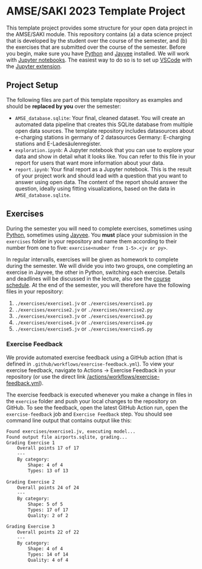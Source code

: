 # AMSE/SAKI 2023 Template Project
This template project provides some structure for your open data project in the AMSE/SAKI module.
This repository contains (a) a data science project that is developed by the student over the course of the semester, and (b) the exercises that are submitted over the course of the semester.
Before you begin, make sure you have [Python](https://www.python.org/) and [Jayvee](https://github.com/jvalue/jayvee) installed. We will work with [Jupyter notebooks](https://jupyter.org/). The easiest way to do so is to set up [VSCode](https://code.visualstudio.com/) with the [Jupyter extension](https://marketplace.visualstudio.com/items?itemName=ms-toolsai.jupyter).

## Project Setup
The following files are part of this template repository as examples and should be **replaced by you** over the semester:

- `AMSE_database.sqlite`: Your final, cleaned dataset. You will create an automated data pipeline that creates this SQLite database from multiple open data sources. The template repository includes datasources about e-charging stations in germany of 2 datasources Germany: E-charging stations and  E-Ladesäulenregister.
- `exploration.ipynb`: A Jupyter notebook that you can use to explore your data and show in detail what it looks like. You can refer to this file in your report for users that want more information about your data.
- `report.ipynb`: Your final report as a Jupyter notebook. This is the result of your project work and should lead with a question that you want to answer using open data. The content of the report should answer the question, ideally using fitting visualizations, based on the data in `AMSE_database.sqlite`.


## Exercises
During the semester you will need to complete exercises, sometimes using [Python](https://www.python.org/), sometimes using [Jayvee](https://github.com/jvalue/jayvee). You **must** place your submission in the `exercises` folder in your repository and name them according to their number from one to five: `exercise<number from 1-5>.<jv or py>`.

In regular intervalls, exercises will be given as homework to complete during the semester. We will divide you into two groups, one completing an exercise in Jayvee, the other in Python, switching each exercise. Details and deadlines will be discussed in the lecture, also see the [course schedule](https://amse.uni1.de/). At the end of the semester, you will therefore have the following files in your repository:

1. `./exercises/exercise1.jv` or `./exercises/exercise1.py`
2. `./exercises/exercise2.jv` or `./exercises/exercise2.py`
3. `./exercises/exercise3.jv` or `./exercises/exercise3.py`
4. `./exercises/exercise4.jv` or `./exercises/exercise4.py`
5. `./exercises/exercise5.jv` or `./exercises/exercise5.py`

### Exercise Feedback
We provide automated exercise feedback using a GitHub action (that is defined in `.github/workflows/exercise-feedback.yml`). To view your exercise feedback, navigate to Actions -> Exercise Feedback in your repository (or use the direct link [/actions/workflows/exercise-feedback.yml](/actions/workflows/exercise-feedback.yml)).

The exercise feedback is executed whenever you make a change in files in the `exercise` folder and push your local changes to the repository on GitHub. To see the feedback, open the latest GitHub Action run, open the `exercise-feedback` job and `Exercise Feedback` step. You should see command line output that contains output like this:

```sh
Found exercises/exercise1.jv, executing model...
Found output file airports.sqlite, grading...
Grading Exercise 1
	Overall points 17 of 17
	---
	By category:
		Shape: 4 of 4
		Types: 13 of 13
		
Grading Exercise 2
	Overall points 24 of 24
	---
	By category:
		Shape: 5 of 5
		Types: 17 of 17
		Quality: 2 of 2

Grading Exercise 3
	Overall points 22 of 22
	---
	By category:
		Shape: 4 of 4
		Types: 14 of 14
		Quality: 4 of 4
```
